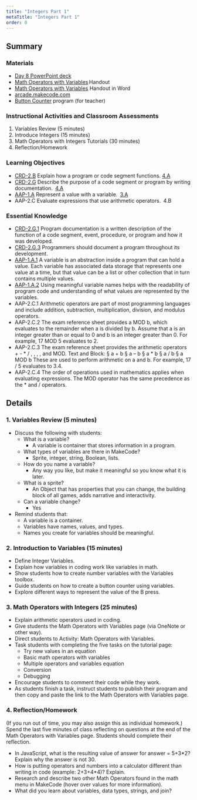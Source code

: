 ```yaml
---
title: "Integers Part 1"
metaTitle: "Integers Part 1"
order: 0
---
```


## Summary

### Materials

* [Day 8 PowerPoint deck](https://1drv.ms/w/s!AqsgsTyHBmRBkFIIzPX4b2wOA1Bf?e=1IJInU)
* [Math Operators with Variables](/unit-3/day-8/math-operators-variables) Handout
* [Math Operators with Variables](https://1drv.ms/w/s!AqsgsTyHBmRBkF_FkRqit17O4LnG?e=5ahaot) Handout in Word
* [arcade.makecode.com](https://arcade.makecode.com)
* [Button Counter](https://arcade.makecode.com/11167-08585-04692-11299) program (for teacher)

### Instructional Activities and Classroom Assessments 

1. Variables Review (5 minutes)
2. Introduce Integers (15 minutes)
3. Math Operators with Integers Tutorials (30 minutes)
4. Reflection/Homework

### Learning Objectives 

* [CRD-2.B](https://apcentral.collegeboard.org/pdf/ap-computer-science-principles-course-and-exam-description.pdf#page=41) Explain how a program or code segment functions. [4.A](https://apcentral.collegeboard.org/pdf/ap-computer-science-principles-course-and-exam-description.pdf#page=23)
* [CRD-2.G](https://apcentral.collegeboard.org/pdf/ap-computer-science-principles-course-and-exam-description.pdf#page=45) Describe the purpose of a code segment or program by writing documentation. [4.A](https://apcentral.collegeboard.org/pdf/ap-computer-science-principles-course-and-exam-description.pdf#page=23)
* [AAP-1.A](https://apcentral.collegeboard.org/pdf/ap-computer-science-principles-course-and-exam-description.pdf?course=ap-computer-science-principles#page=70) Represent a value with a variable. [3.A](https://apcentral.collegeboard.org/pdf/ap-computer-science-principles-course-and-exam-description.pdf#page=23)
* AAP-2.C Evaluate expressions that use arithmetic operators. 4.B

### Essential Knowledge 

* [CRD-2.G.1](https://apcentral.collegeboard.org/pdf/ap-computer-science-principles-course-and-exam-description.pdf#page=45) Program documentation is a written description of the function of a code segment, event, procedure, or program and how it was developed.
* [CRD-2.G.3](https://apcentral.collegeboard.org/pdf/ap-computer-science-principles-course-and-exam-description.pdf#page=45) Programmers should document a program throughout its development.
* [AAP-1.A.1](https://apcentral.collegeboard.org/pdf/ap-computer-science-principles-course-and-exam-description.pdf?course=ap-computer-science-principles#page=70) A variable is an abstraction inside a program that can hold a value. Each variable has associated data storage that represents one value at a time, but that value can be a list or other collection that in turn contains multiple values.
* [AAP-1.A.2](https://apcentral.collegeboard.org/pdf/ap-computer-science-principles-course-and-exam-description.pdf?course=ap-computer-science-principles#page=70) Using meaningful variable names helps with the readability of program code and understanding of what values are represented by the variables.
* AAP-2.C.1 Arithmetic operators are part of most programming languages and include addition, subtraction, multiplication, division, and modulus operators.
* AAP-2.C.2 The exam reference sheet provides a MOD b, which evaluates to the remainder when a is divided by b. Assume that a is an integer greater than or equal to 0 and b is an integer greater than 0. For example, 17 MOD 5 evaluates to 2.
* AAP-2.C.3 The exam reference sheet provides the arithmetic operators  + - * / , , , , and  MOD. Text and Block:
§ a + b § a – b § a * b § a / b § a MOD b These are used to perform arithmetic on a and b. For example, 17 / 5 evaluates to 3.4.
* AAP-2.C.4 The order of operations used in mathematics applies when evaluating expressions. The MOD operator has the same precedence as the * and / operators.

## Details

### 1. Variables Review (5 minutes)

* Discuss the following with students:
    * What is a variable?
        * A variable is container that stores information in a program.
    * What types of variables are there in MakeCode?
        * Sprite, integer, string, Boolean, lists.
    * How do you name a variable?
        * Any way you like, but make it meaningful so you know what it is later.
    * What is a sprite?
        * An Object that has properties that you can change, the building block of all games, adds narrative and interactivity.
    * Can a variable change?
        * Yes
* Remind students that:
    * A variable is a container.
    * Variables have names, values, and types.
    * Names you create for variables should be meaningful.

### 2. Introduction to Variables (15 minutes)

* Define Integer Variables.
* Explain how variables in coding work like variables in math.
* Show students how to create number variables with the Variables toolbox.
* Guide students on how to create a button counter using variables.
* Explore different ways to represent the value of the B press. 

### 3. Math Operators with Integers (25 minutes)

* Explain arithmetic operators used in coding.
* Give students the Math Operators with Variables page (via OneNote or other way).
* Direct students to Activity: Math Operators with Variables.
* Task students with completing the five tasks on the tutorial page:
    * Try new values in an equation
    * Basic math operators with variables
    * Multiple operators and variables equation
    * Conversion
    * Debugging
* Encourage students to comment their code while they work.
* As students finish a task, instruct students to publish their program and then copy and paste the link to the Math Operators with Variables page.

### 4. Reflection/Homework

(If you run out of time, you may also assign this as individual homework.)
Spend the last five minutes of class reflecting on questions at the end of the Math Operators with Variables page. Students should complete their reflection.

* In JavaScript, what is the resulting value of answer for answer = 5+3*2? Explain why the answer is not 30. 
* How is putting operators and numbers into a calculator different than writing in code (example: 2+3+4*4)? Explain.
* Research and describe two other Math Operators found in the math menu in MakeCode (hover over values for more information).
* What did you learn about variables, data types, strings, and join?